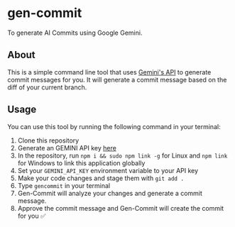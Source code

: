 # gen-commit
To generate AI Commits using Google Gemini.

## About

This is a simple command line tool that uses [Gemini's API](https://github.com/google/generative-ai) to generate commit messages for you. It will generate a commit message based on the diff of your current branch.

## Usage

You can use this tool by running the following command in your terminal:

1. Clone this repository
2. Generate an GEMINI API key [here](https://aistudio.google.com/app/apikey )	
3. In the repository, run `npm i && sudo npm link -g` for Linux and `npm link` for Windows to link this application globally
4. Set your `GEMINI_API_KEY` environment variable to your API key	
5. Make your code changes and stage them with `git add .`	
6. Type `gencommit` in your terminal	
7. Gen-Commit will analyze your changes and generate a commit message.
8. Approve the commit message and Gen-Commit will create the commit for you ✅

